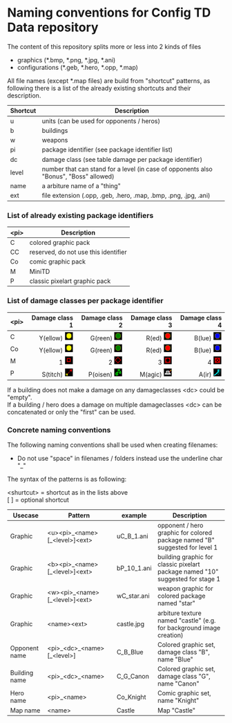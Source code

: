 # Naming conventions for Config TD Data repository

The content of this repository splits more or less into 2 kinds of files
- graphics (*.bmp, *.png, *.jpg, *.ani)
- configurations (*.geb, *.hero, *.opp, *.map)

All file names (except *.map files) are build from "shortcut" patterns, as following there is a list of the already existing shortcuts and their description.

| Shortcut | Description |
| --- | --- |
| u | units (can be used for opponents / heros)
| b | buildings
| w | weapons
| pi | package identifier (see package identifier list)
| dc | damage class (see table damage per package identifier)
| level | number that can stand for a level (in case of opponents also "Bonus", "Boss" allowed) 
| name | a arbiture name of a "thing"
| ext | file extension (.opp, .geb, .hero, .map, .bmp, .png, .jpg, .ani)

### List of already existing package identifiers
| \<pi> |  Description |
| --- | --- |
| C | colored graphic pack
| CC | reserved, do not use this identifier
| Co | comic graphic pack
| M | MiniTD
| P | classic pixelart graphic pack

### List of damage classes per package identifier

| \<pi> | Damage class 1 | Damage class 2 | Damage class 3 | Damage class 4 |
| --- | ---:| ---:| ---:| ---:|
| C | Y(ellow) ![](../graphics/damage_classes/colored/dc1.png) | G(reen) ![](../graphics/damage_classes/colored/dc2.png)| R(ed) ![](../graphics/damage_classes/colored/dc3.png) | B(lue) ![](../graphics/damage_classes/colored/dc4.png)
| Co | Y(ellow) ![](../graphics/damage_classes/comic/dc1.png) | G(reen) ![](../graphics/damage_classes/comic/dc2.png)| R(ed) ![](../graphics/damage_classes/comic/dc3.png) | B(lue) ![](../graphics/damage_classes/comic/dc4.png)
| M | 1 ![](../graphics/damage_classes/MiniTD/dc1.png) | 2 ![](../graphics/damage_classes/MiniTD/dc2.png) | 3 ![](../graphics/damage_classes/MiniTD/dc3.png)| 4 ![](../graphics/damage_classes/MiniTD/dc4.png)
| P | S(titch) ![](../graphics/damage_classes/classic_pixelart/dc1.png) | P(oisen) ![](../graphics/damage_classes/classic_pixelart/dc2.png)| M(agic) ![](../graphics/damage_classes/classic_pixelart/dc3.png)| A(ir) ![](../graphics/damage_classes/classic_pixelart/dc4.png)

If a building does not make a damage on any damageclasses \<dc> could be "empty".<br>
If a building / hero does a damage on multiple damageclasses \<dc> can be concatenated or only the "first" can be used.

### Concrete naming conventions

The following naming conventions shall be used when creating filenames:
- Do not use "space" in filenames / folders instead use the underline char "_"

The syntax of the patterns is as following:

\<shurtcut> = shortcut as in the lists above<br>
\[ \] = optional shortcut

|  Usecase | Pattern| example |  Description |
| --- | --- | --- | --- |
| Graphic | \<u>\<pi>\_\<name>\[\_\<level>]\<ext> | uC_B_1.ani | opponent / hero graphic for colored package named "B" suggested for level 1
| Graphic | \<b>\<pi>\_\<name>\[\_\<level>]\<ext> | bP_10_1.ani | building graphic for classic pixelart package named "10" suggested for stage 1 
| Graphic | \<w>\<pi>\_\<name>\[_\<level>]\<ext> | wC_star.ani | weapon graphic for colored package named "star"
| Graphic | \<name>\<ext> | castle.jpg | arbiture texture named "castle" (e.g. for background image creation)
| Opponent name | \<pi>\_\<dc>\_\<name>\[_\<level>] | C_B_Blue | Colored graphic set, damage class "B", name "Blue"
| Building name | \<pi>\_\<dc>\_\<name> | C_G_Canon | Colored graphic set, damage class "G", name "Canon"
| Hero name | \<pi>\_\<name> | Co_Knight | Comic graphic set, name "Knight"
| Map name | \<name> | Castle | Map "Castle"
